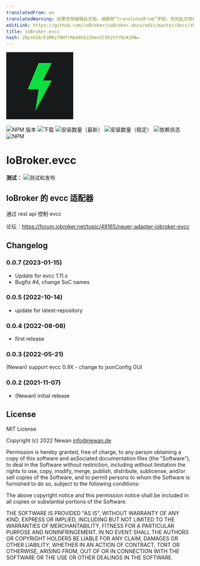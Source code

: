 ```yaml
---
translatedFrom: en
translatedWarning: 如果您想编辑此文档，请删除“translatedFrom”字段，否则此文档将再次自动翻译
editLink: https://github.com/ioBroker/ioBroker.docs/edit/master/docs/zh-cn/adapterref/iobroker.evcc/README.md
title: ioBroker.evcc
hash: Z0ys6I6/E1MkLf0HTrMoX9tbJ2kmcUl9S2ttY0cK1MA=
---
```

![标识](../../../en/adapterref/iobroker.evcc/admin/evcc.png)

![NPM 版本](https://img.shields.io/npm/v/iobroker.evcc.svg)
![下载](https://img.shields.io/npm/dm/iobroker.evcc.svg)
![安装数量（最新）](https://iobroker.live/badges/evcc-installed.svg)
![安装数量（稳定）](https://iobroker.live/badges/evcc-stable.svg)
![依赖状态](https://img.shields.io/david/Newan/iobroker.evcc.svg)
![NPM](https://nodei.co/npm/iobroker.evcc.png?downloads=true)

# IoBroker.evcc
**测试：** ![测试和发布](https://github.com/Newan/ioBroker.evcc/workflows/Test%20and%20Release/badge.svg)

## IoBroker 的 evcc 适配器
通过 rest api 控制 evcc

论坛：https://forum.iobroker.net/topic/49165/neuer-adapter-iobroker-evcc

## Changelog
<!--
    Placeholder for the next version (at the beginning of the line):
    ### **WORK IN PROGRESS**
-->
### 0.0.7 (2023-01-15)
* Update for evcc 1.11.x
* Bugfix #4, change SoC names

### 0.0.5 (2022-10-14)
* update for latest-repository

### 0.0.4 (2022-08-08)
* first release

### 0.0.3 (2022-05-21)
(Newan) support evcc 0.9X - change to jsonConfig GUI

### 0.0.2 (2021-11-07)
* (Newan) initial release

## License
MIT License

Copyright (c) 2022 Newan <info@newan.de>

Permission is hereby granted, free of charge, to any person obtaining a copy
of this software and asSociated documentation files (the "Software"), to deal
in the Software without restriction, including without limitation the rights
to use, copy, modify, merge, publish, distribute, sublicense, and/or sell
copies of the Software, and to permit persons to whom the Software is
furnished to do so, subject to the following conditions:

The above copyright notice and this permission notice shall be included in all
copies or substantial portions of the Software.

THE SOFTWARE IS PROVIDED "AS IS", WITHOUT WARRANTY OF ANY KIND, EXPRESS OR
IMPLIED, INCLUDING BUT NOT LIMITED TO THE WARRANTIES OF MERCHANTABILITY,
FITNESS FOR A PARTICULAR PURPOSE AND NONINFRINGEMENT. IN NO EVENT SHALL THE
AUTHORS OR COPYRIGHT HOLDERS BE LIABLE FOR ANY CLAIM, DAMAGES OR OTHER
LIABILITY, WHETHER IN AN ACTION OF CONTRACT, TORT OR OTHERWISE, ARISING FROM,
OUT OF OR IN CONNECTION WITH THE SOFTWARE OR THE USE OR OTHER DEALINGS IN THE
SOFTWARE.